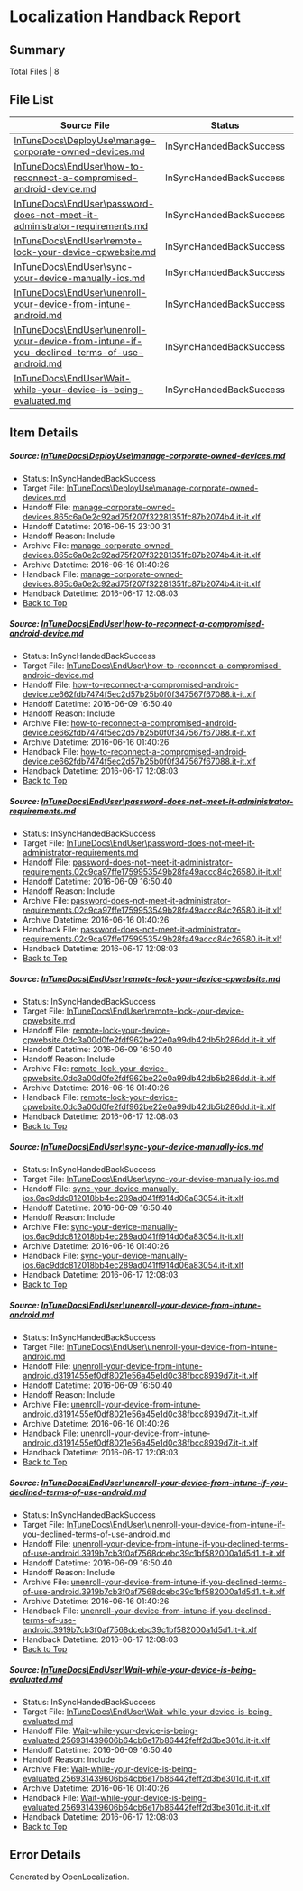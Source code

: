 # <a name='report-top'></a> Localization Handback Report

## Summary
 Total Files | 8

## File List
 Source File | Status | Details 
 ----------- | ------ | ------- 
 [InTuneDocs\DeployUse\manage-corporate-owned-devices.md](https://github.com/Microsoft/IntuneDocs-pr/blob/eea94723bb64e751acf155f9db66e7b31ff8c0bd/InTuneDocs/DeployUse/manage-corporate-owned-devices.md) | InSyncHandedBackSuccess | [Details](#25d293e4821bfcfb364c1eca0297252885989e6468)
 [InTuneDocs\EndUser\how-to-reconnect-a-compromised-android-device.md](https://github.com/Microsoft/IntuneDocs-pr/blob/e52ebdd62ca68f1d9226def654961075400184a8/InTuneDocs/EndUser/how-to-reconnect-a-compromised-android-device.md) | InSyncHandedBackSuccess | [Details](#c089b36676feb4caa7064738d6ef4b709139ab49304)
 [InTuneDocs\EndUser\password-does-not-meet-it-administrator-requirements.md](https://github.com/Microsoft/IntuneDocs-pr/blob/e52ebdd62ca68f1d9226def654961075400184a8/InTuneDocs/EndUser/password-does-not-meet-it-administrator-requirements.md) | InSyncHandedBackSuccess | [Details](#cf6a7a005aaf703f2dfc20b89236056dff84e137417)
 [InTuneDocs\EndUser\remote-lock-your-device-cpwebsite.md](https://github.com/Microsoft/IntuneDocs-pr/blob/e52ebdd62ca68f1d9226def654961075400184a8/InTuneDocs/EndUser/remote-lock-your-device-cpwebsite.md) | InSyncHandedBackSuccess | [Details](#7e5d48d35e8216bac2fae8e2f9a1ba82d3493acc418)
 [InTuneDocs\EndUser\sync-your-device-manually-ios.md](https://github.com/Microsoft/IntuneDocs-pr/blob/e52ebdd62ca68f1d9226def654961075400184a8/InTuneDocs/EndUser/sync-your-device-manually-ios.md) | InSyncHandedBackSuccess | [Details](#3cb6b8236afc227df9df34848cb81bcbe82a612e435)
 [InTuneDocs\EndUser\unenroll-your-device-from-intune-android.md](https://github.com/Microsoft/IntuneDocs-pr/blob/e52ebdd62ca68f1d9226def654961075400184a8/InTuneDocs/EndUser/unenroll-your-device-from-intune-android.md) | InSyncHandedBackSuccess | [Details](#db9755013320f11bd58fa94275274ad6ba2b5e9a441)
 [InTuneDocs\EndUser\unenroll-your-device-from-intune-if-you-declined-terms-of-use-android.md](https://github.com/Microsoft/IntuneDocs-pr/blob/e52ebdd62ca68f1d9226def654961075400184a8/InTuneDocs/EndUser/unenroll-your-device-from-intune-if-you-declined-terms-of-use-android.md) | InSyncHandedBackSuccess | [Details](#abcb7dbe4f3423fcba108a7ea0c4b2efa295c970442)
 [InTuneDocs\EndUser\Wait-while-your-device-is-being-evaluated.md](https://github.com/Microsoft/IntuneDocs-pr/blob/e52ebdd62ca68f1d9226def654961075400184a8/InTuneDocs/EndUser/Wait-while-your-device-is-being-evaluated.md) | InSyncHandedBackSuccess | [Details](#90891c2d0e5e8ae75e888dc4c26a056493bf594c452)

## Item Details
##### <a name='25d293e4821bfcfb364c1eca0297252885989e6468'></a> Source: [InTuneDocs\DeployUse\manage-corporate-owned-devices.md](https://github.com/Microsoft/IntuneDocs-pr/blob/eea94723bb64e751acf155f9db66e7b31ff8c0bd/InTuneDocs/DeployUse/manage-corporate-owned-devices.md)
* Status: InSyncHandedBackSuccess
* Target File: [InTuneDocs\DeployUse\manage-corporate-owned-devices.md](https://github.com/Microsoft/IntuneDocs-pr.it-it/blob/3d3d6747250a9605fbc4df8e554935ff6ed39249/InTuneDocs/DeployUse/manage-corporate-owned-devices.md)
* Handoff File: [manage-corporate-owned-devices.865c6a0e2c92ad75f207f32281351fc87b2074b4.it-it.xlf](https://github.com/Microsoft/EM.handoff/blob/9ab97a946bb42139dc59d54a2e1778012c7a94ac/ol-handoff/Microsoft/IntuneDocs-pr.it-it/master/manage-corporate-owned-devices.865c6a0e2c92ad75f207f32281351fc87b2074b4.it-it.xlf)
* Handoff Datetime: 2016-06-15 23:00:31
* Handoff Reason: Include
* Archive File: [manage-corporate-owned-devices.865c6a0e2c92ad75f207f32281351fc87b2074b4.it-it.xlf](https://github.com/Microsoft/EM.handoff/blob/b09ce110623bba279fe55a0fd3ee47f9652cd3b8/ol-handoff/Microsoft/IntuneDocs-pr.it-it/master/archive/manage-corporate-owned-devices.865c6a0e2c92ad75f207f32281351fc87b2074b4.it-it.xlf)
* Archive Datetime: 2016-06-16 01:40:26
* Handback File: [manage-corporate-owned-devices.865c6a0e2c92ad75f207f32281351fc87b2074b4.it-it.xlf](https://github.com/Microsoft/EM.handback/blob/17fa471acbce24c9a6a11ae35bb468b3c0e737c3/ol-handback/Microsoft/IntuneDocs-pr.it-it/master/manage-corporate-owned-devices.865c6a0e2c92ad75f207f32281351fc87b2074b4.it-it.xlf)
* Handback Datetime: 2016-06-17 12:08:03
* [Back to Top](#report-top)

##### <a name='c089b36676feb4caa7064738d6ef4b709139ab49304'></a> Source: [InTuneDocs\EndUser\how-to-reconnect-a-compromised-android-device.md](https://github.com/Microsoft/IntuneDocs-pr/blob/e52ebdd62ca68f1d9226def654961075400184a8/InTuneDocs/EndUser/how-to-reconnect-a-compromised-android-device.md)
* Status: InSyncHandedBackSuccess
* Target File: [InTuneDocs\EndUser\how-to-reconnect-a-compromised-android-device.md](https://github.com/Microsoft/IntuneDocs-pr.it-it/blob/3d3d6747250a9605fbc4df8e554935ff6ed39249/InTuneDocs/EndUser/how-to-reconnect-a-compromised-android-device.md)
* Handoff File: [how-to-reconnect-a-compromised-android-device.ce662fdb7474f5ec2d57b25b0f0f347567f67088.it-it.xlf](https://github.com/Microsoft/EM.handoff/blob/8f340e4b8c7a5d60ced4e87c2812605713706358/ol-handoff/Microsoft/IntuneDocs-pr.it-it/master/how-to-reconnect-a-compromised-android-device.ce662fdb7474f5ec2d57b25b0f0f347567f67088.it-it.xlf)
* Handoff Datetime: 2016-06-09 16:50:40
* Handoff Reason: Include
* Archive File: [how-to-reconnect-a-compromised-android-device.ce662fdb7474f5ec2d57b25b0f0f347567f67088.it-it.xlf](https://github.com/Microsoft/EM.handoff/blob/b09ce110623bba279fe55a0fd3ee47f9652cd3b8/ol-handoff/Microsoft/IntuneDocs-pr.it-it/master/archive/how-to-reconnect-a-compromised-android-device.ce662fdb7474f5ec2d57b25b0f0f347567f67088.it-it.xlf)
* Archive Datetime: 2016-06-16 01:40:26
* Handback File: [how-to-reconnect-a-compromised-android-device.ce662fdb7474f5ec2d57b25b0f0f347567f67088.it-it.xlf](https://github.com/Microsoft/EM.handback/blob/17fa471acbce24c9a6a11ae35bb468b3c0e737c3/ol-handback/Microsoft/IntuneDocs-pr.it-it/master/how-to-reconnect-a-compromised-android-device.ce662fdb7474f5ec2d57b25b0f0f347567f67088.it-it.xlf)
* Handback Datetime: 2016-06-17 12:08:03
* [Back to Top](#report-top)

##### <a name='cf6a7a005aaf703f2dfc20b89236056dff84e137417'></a> Source: [InTuneDocs\EndUser\password-does-not-meet-it-administrator-requirements.md](https://github.com/Microsoft/IntuneDocs-pr/blob/e52ebdd62ca68f1d9226def654961075400184a8/InTuneDocs/EndUser/password-does-not-meet-it-administrator-requirements.md)
* Status: InSyncHandedBackSuccess
* Target File: [InTuneDocs\EndUser\password-does-not-meet-it-administrator-requirements.md](https://github.com/Microsoft/IntuneDocs-pr.it-it/blob/3d3d6747250a9605fbc4df8e554935ff6ed39249/InTuneDocs/EndUser/password-does-not-meet-it-administrator-requirements.md)
* Handoff File: [password-does-not-meet-it-administrator-requirements.02c9ca97ffe1759953549b28fa49accc84c26580.it-it.xlf](https://github.com/Microsoft/EM.handoff/blob/8f340e4b8c7a5d60ced4e87c2812605713706358/ol-handoff/Microsoft/IntuneDocs-pr.it-it/master/password-does-not-meet-it-administrator-requirements.02c9ca97ffe1759953549b28fa49accc84c26580.it-it.xlf)
* Handoff Datetime: 2016-06-09 16:50:40
* Handoff Reason: Include
* Archive File: [password-does-not-meet-it-administrator-requirements.02c9ca97ffe1759953549b28fa49accc84c26580.it-it.xlf](https://github.com/Microsoft/EM.handoff/blob/b09ce110623bba279fe55a0fd3ee47f9652cd3b8/ol-handoff/Microsoft/IntuneDocs-pr.it-it/master/archive/password-does-not-meet-it-administrator-requirements.02c9ca97ffe1759953549b28fa49accc84c26580.it-it.xlf)
* Archive Datetime: 2016-06-16 01:40:26
* Handback File: [password-does-not-meet-it-administrator-requirements.02c9ca97ffe1759953549b28fa49accc84c26580.it-it.xlf](https://github.com/Microsoft/EM.handback/blob/17fa471acbce24c9a6a11ae35bb468b3c0e737c3/ol-handback/Microsoft/IntuneDocs-pr.it-it/master/password-does-not-meet-it-administrator-requirements.02c9ca97ffe1759953549b28fa49accc84c26580.it-it.xlf)
* Handback Datetime: 2016-06-17 12:08:03
* [Back to Top](#report-top)

##### <a name='7e5d48d35e8216bac2fae8e2f9a1ba82d3493acc418'></a> Source: [InTuneDocs\EndUser\remote-lock-your-device-cpwebsite.md](https://github.com/Microsoft/IntuneDocs-pr/blob/e52ebdd62ca68f1d9226def654961075400184a8/InTuneDocs/EndUser/remote-lock-your-device-cpwebsite.md)
* Status: InSyncHandedBackSuccess
* Target File: [InTuneDocs\EndUser\remote-lock-your-device-cpwebsite.md](https://github.com/Microsoft/IntuneDocs-pr.it-it/blob/3d3d6747250a9605fbc4df8e554935ff6ed39249/InTuneDocs/EndUser/remote-lock-your-device-cpwebsite.md)
* Handoff File: [remote-lock-your-device-cpwebsite.0dc3a00d0fe2fdf962be22e0a99db42db5b286dd.it-it.xlf](https://github.com/Microsoft/EM.handoff/blob/8f340e4b8c7a5d60ced4e87c2812605713706358/ol-handoff/Microsoft/IntuneDocs-pr.it-it/master/remote-lock-your-device-cpwebsite.0dc3a00d0fe2fdf962be22e0a99db42db5b286dd.it-it.xlf)
* Handoff Datetime: 2016-06-09 16:50:40
* Handoff Reason: Include
* Archive File: [remote-lock-your-device-cpwebsite.0dc3a00d0fe2fdf962be22e0a99db42db5b286dd.it-it.xlf](https://github.com/Microsoft/EM.handoff/blob/b09ce110623bba279fe55a0fd3ee47f9652cd3b8/ol-handoff/Microsoft/IntuneDocs-pr.it-it/master/archive/remote-lock-your-device-cpwebsite.0dc3a00d0fe2fdf962be22e0a99db42db5b286dd.it-it.xlf)
* Archive Datetime: 2016-06-16 01:40:26
* Handback File: [remote-lock-your-device-cpwebsite.0dc3a00d0fe2fdf962be22e0a99db42db5b286dd.it-it.xlf](https://github.com/Microsoft/EM.handback/blob/17fa471acbce24c9a6a11ae35bb468b3c0e737c3/ol-handback/Microsoft/IntuneDocs-pr.it-it/master/remote-lock-your-device-cpwebsite.0dc3a00d0fe2fdf962be22e0a99db42db5b286dd.it-it.xlf)
* Handback Datetime: 2016-06-17 12:08:03
* [Back to Top](#report-top)

##### <a name='3cb6b8236afc227df9df34848cb81bcbe82a612e435'></a> Source: [InTuneDocs\EndUser\sync-your-device-manually-ios.md](https://github.com/Microsoft/IntuneDocs-pr/blob/e52ebdd62ca68f1d9226def654961075400184a8/InTuneDocs/EndUser/sync-your-device-manually-ios.md)
* Status: InSyncHandedBackSuccess
* Target File: [InTuneDocs\EndUser\sync-your-device-manually-ios.md](https://github.com/Microsoft/IntuneDocs-pr.it-it/blob/3d3d6747250a9605fbc4df8e554935ff6ed39249/InTuneDocs/EndUser/sync-your-device-manually-ios.md)
* Handoff File: [sync-your-device-manually-ios.6ac9ddc812018bb4ec289ad041ff914d06a83054.it-it.xlf](https://github.com/Microsoft/EM.handoff/blob/8f340e4b8c7a5d60ced4e87c2812605713706358/ol-handoff/Microsoft/IntuneDocs-pr.it-it/master/sync-your-device-manually-ios.6ac9ddc812018bb4ec289ad041ff914d06a83054.it-it.xlf)
* Handoff Datetime: 2016-06-09 16:50:40
* Handoff Reason: Include
* Archive File: [sync-your-device-manually-ios.6ac9ddc812018bb4ec289ad041ff914d06a83054.it-it.xlf](https://github.com/Microsoft/EM.handoff/blob/b09ce110623bba279fe55a0fd3ee47f9652cd3b8/ol-handoff/Microsoft/IntuneDocs-pr.it-it/master/archive/sync-your-device-manually-ios.6ac9ddc812018bb4ec289ad041ff914d06a83054.it-it.xlf)
* Archive Datetime: 2016-06-16 01:40:26
* Handback File: [sync-your-device-manually-ios.6ac9ddc812018bb4ec289ad041ff914d06a83054.it-it.xlf](https://github.com/Microsoft/EM.handback/blob/17fa471acbce24c9a6a11ae35bb468b3c0e737c3/ol-handback/Microsoft/IntuneDocs-pr.it-it/master/sync-your-device-manually-ios.6ac9ddc812018bb4ec289ad041ff914d06a83054.it-it.xlf)
* Handback Datetime: 2016-06-17 12:08:03
* [Back to Top](#report-top)

##### <a name='db9755013320f11bd58fa94275274ad6ba2b5e9a441'></a> Source: [InTuneDocs\EndUser\unenroll-your-device-from-intune-android.md](https://github.com/Microsoft/IntuneDocs-pr/blob/e52ebdd62ca68f1d9226def654961075400184a8/InTuneDocs/EndUser/unenroll-your-device-from-intune-android.md)
* Status: InSyncHandedBackSuccess
* Target File: [InTuneDocs\EndUser\unenroll-your-device-from-intune-android.md](https://github.com/Microsoft/IntuneDocs-pr.it-it/blob/3d3d6747250a9605fbc4df8e554935ff6ed39249/InTuneDocs/EndUser/unenroll-your-device-from-intune-android.md)
* Handoff File: [unenroll-your-device-from-intune-android.d3191455ef0df8021e56a45e1d0c38fbcc8939d7.it-it.xlf](https://github.com/Microsoft/EM.handoff/blob/8f340e4b8c7a5d60ced4e87c2812605713706358/ol-handoff/Microsoft/IntuneDocs-pr.it-it/master/unenroll-your-device-from-intune-android.d3191455ef0df8021e56a45e1d0c38fbcc8939d7.it-it.xlf)
* Handoff Datetime: 2016-06-09 16:50:40
* Handoff Reason: Include
* Archive File: [unenroll-your-device-from-intune-android.d3191455ef0df8021e56a45e1d0c38fbcc8939d7.it-it.xlf](https://github.com/Microsoft/EM.handoff/blob/b09ce110623bba279fe55a0fd3ee47f9652cd3b8/ol-handoff/Microsoft/IntuneDocs-pr.it-it/master/archive/unenroll-your-device-from-intune-android.d3191455ef0df8021e56a45e1d0c38fbcc8939d7.it-it.xlf)
* Archive Datetime: 2016-06-16 01:40:26
* Handback File: [unenroll-your-device-from-intune-android.d3191455ef0df8021e56a45e1d0c38fbcc8939d7.it-it.xlf](https://github.com/Microsoft/EM.handback/blob/17fa471acbce24c9a6a11ae35bb468b3c0e737c3/ol-handback/Microsoft/IntuneDocs-pr.it-it/master/unenroll-your-device-from-intune-android.d3191455ef0df8021e56a45e1d0c38fbcc8939d7.it-it.xlf)
* Handback Datetime: 2016-06-17 12:08:03
* [Back to Top](#report-top)

##### <a name='abcb7dbe4f3423fcba108a7ea0c4b2efa295c970442'></a> Source: [InTuneDocs\EndUser\unenroll-your-device-from-intune-if-you-declined-terms-of-use-android.md](https://github.com/Microsoft/IntuneDocs-pr/blob/e52ebdd62ca68f1d9226def654961075400184a8/InTuneDocs/EndUser/unenroll-your-device-from-intune-if-you-declined-terms-of-use-android.md)
* Status: InSyncHandedBackSuccess
* Target File: [InTuneDocs\EndUser\unenroll-your-device-from-intune-if-you-declined-terms-of-use-android.md](https://github.com/Microsoft/IntuneDocs-pr.it-it/blob/3d3d6747250a9605fbc4df8e554935ff6ed39249/InTuneDocs/EndUser/unenroll-your-device-from-intune-if-you-declined-terms-of-use-android.md)
* Handoff File: [unenroll-your-device-from-intune-if-you-declined-terms-of-use-android.3919b7cb3f0af7568dcebc39c1bf582000a1d5d1.it-it.xlf](https://github.com/Microsoft/EM.handoff/blob/8f340e4b8c7a5d60ced4e87c2812605713706358/ol-handoff/Microsoft/IntuneDocs-pr.it-it/master/unenroll-your-device-from-intune-if-you-declined-terms-of-use-android.3919b7cb3f0af7568dcebc39c1bf582000a1d5d1.it-it.xlf)
* Handoff Datetime: 2016-06-09 16:50:40
* Handoff Reason: Include
* Archive File: [unenroll-your-device-from-intune-if-you-declined-terms-of-use-android.3919b7cb3f0af7568dcebc39c1bf582000a1d5d1.it-it.xlf](https://github.com/Microsoft/EM.handoff/blob/b09ce110623bba279fe55a0fd3ee47f9652cd3b8/ol-handoff/Microsoft/IntuneDocs-pr.it-it/master/archive/unenroll-your-device-from-intune-if-you-declined-terms-of-use-android.3919b7cb3f0af7568dcebc39c1bf582000a1d5d1.it-it.xlf)
* Archive Datetime: 2016-06-16 01:40:26
* Handback File: [unenroll-your-device-from-intune-if-you-declined-terms-of-use-android.3919b7cb3f0af7568dcebc39c1bf582000a1d5d1.it-it.xlf](https://github.com/Microsoft/EM.handback/blob/17fa471acbce24c9a6a11ae35bb468b3c0e737c3/ol-handback/Microsoft/IntuneDocs-pr.it-it/master/unenroll-your-device-from-intune-if-you-declined-terms-of-use-android.3919b7cb3f0af7568dcebc39c1bf582000a1d5d1.it-it.xlf)
* Handback Datetime: 2016-06-17 12:08:03
* [Back to Top](#report-top)

##### <a name='90891c2d0e5e8ae75e888dc4c26a056493bf594c452'></a> Source: [InTuneDocs\EndUser\Wait-while-your-device-is-being-evaluated.md](https://github.com/Microsoft/IntuneDocs-pr/blob/e52ebdd62ca68f1d9226def654961075400184a8/InTuneDocs/EndUser/Wait-while-your-device-is-being-evaluated.md)
* Status: InSyncHandedBackSuccess
* Target File: [InTuneDocs\EndUser\Wait-while-your-device-is-being-evaluated.md](https://github.com/Microsoft/IntuneDocs-pr.it-it/blob/3d3d6747250a9605fbc4df8e554935ff6ed39249/InTuneDocs/EndUser/Wait-while-your-device-is-being-evaluated.md)
* Handoff File: [Wait-while-your-device-is-being-evaluated.256931439606b64cb6e17b86442feff2d3be301d.it-it.xlf](https://github.com/Microsoft/EM.handoff/blob/8f340e4b8c7a5d60ced4e87c2812605713706358/ol-handoff/Microsoft/IntuneDocs-pr.it-it/master/Wait-while-your-device-is-being-evaluated.256931439606b64cb6e17b86442feff2d3be301d.it-it.xlf)
* Handoff Datetime: 2016-06-09 16:50:40
* Handoff Reason: Include
* Archive File: [Wait-while-your-device-is-being-evaluated.256931439606b64cb6e17b86442feff2d3be301d.it-it.xlf](https://github.com/Microsoft/EM.handoff/blob/b09ce110623bba279fe55a0fd3ee47f9652cd3b8/ol-handoff/Microsoft/IntuneDocs-pr.it-it/master/archive/Wait-while-your-device-is-being-evaluated.256931439606b64cb6e17b86442feff2d3be301d.it-it.xlf)
* Archive Datetime: 2016-06-16 01:40:26
* Handback File: [Wait-while-your-device-is-being-evaluated.256931439606b64cb6e17b86442feff2d3be301d.it-it.xlf](https://github.com/Microsoft/EM.handback/blob/17fa471acbce24c9a6a11ae35bb468b3c0e737c3/ol-handback/Microsoft/IntuneDocs-pr.it-it/master/Wait-while-your-device-is-being-evaluated.256931439606b64cb6e17b86442feff2d3be301d.it-it.xlf)
* Handback Datetime: 2016-06-17 12:08:03
* [Back to Top](#report-top)


## Error Details

Generated by OpenLocalization.
